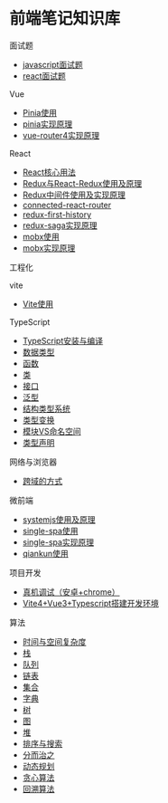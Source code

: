 # 前端笔记知识库

面试题
- [javascript面试题](/fe/interview/javascript)
- [react面试题](/fe/interview/react)

Vue
- [Pinia使用](/fe/vue/Pinia使用)
- [pinia实现原理](/fe/vue/pinia实现原理)
- [vue-router4实现原理](/fe/vue/vue-router4实现原理)

React
- [React核心用法](/fe/react/React核心用法)
- [Redux与React-Redux使用及原理](/fe/react/Redux与React-Redux使用及原理)
- [Redux中间件使用及实现原理](/fe/react/Redux中间件使用及实现原理)
- [connected-react-router](/fe/react/connected-react-router)
- [redux-first-history](/fe/react/redux-first-history)
- [redux-saga实现原理](/fe/react/redux-saga实现原理)
- [mobx使用](/fe/react/mobx使用)
- [mobx实现原理](/fe/react/mobx实现原理)

工程化

vite
- [Vite使用](/fe/engineering/vite/vite使用)

TypeScript
- [TypeScript安装与编译](/fe/typescript/01.TypeScript安装与编译)
- [数据类型](/fe/typescript/02.数据类型)
- [函数](/fe/typescript/03.函数)
- [类](/fe/typescript/04.类)
- [接口](/fe/typescript/05.接口)
- [泛型](/fe/typescript/06.泛型)
- [结构类型系统](/fe/typescript/08.结构类型系统)
- [类型变换](/fe/typescript/09.类型变换)
- [模块VS命名空间](/fe/typescript/10.模块VS命名空间)
- [类型声明](/fe/typescript/11.类型声明)

网络与浏览器
- [跨域的方式](/fe/http/跨域的方式)

微前端
- [systemjs使用及原理](/fe/micro-app/systemjs使用及原理)
- [single-spa使用](/fe/micro-app/single-spa使用)
- [single-spa实现原理](/fe/micro-app/single-spa实现原理)
- [qiankun使用](/fe/micro-app/qiankun使用)

项目开发
- [真机调试（安卓+chrome）](/fe/projects/真机调试（安卓+Chrome）)
- [Vite4+Vue3+Typescript搭建开发环境](/fe/projects/Vite4+Vue3+Typescript搭建开发环境)

算法
- [时间与空间复杂度](/fe/alg/complexity)
- [栈](/fe/alg/stack)
- [队列](/fe/alg/queue)
- [链表](/fe/alg/linkList)
- [集合](/fe/alg/set)
- [字典](/fe/alg/map)
- [树](/fe/alg/tree)
- [图](/fe/alg/graph)
- [堆](/fe/alg/heap)
- [排序与搜索](/fe/alg/排序与搜索)
- [分而治之](/fe/alg/分而治之)
- [动态规划](/fe/alg/动态规划)
- [贪心算法](/fe/alg/贪心算法)
- [回溯算法](/fe/alg/回溯算法)